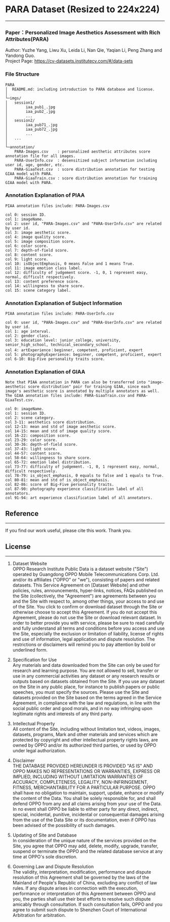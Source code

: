 # PARA Dataset (Resized to 224x224)

---
### Paper：Personalized Image Aesthetics Assessment with Rich Attributes(PARA)
Author: Yuzhe Yang, Liwu Xu, Leida Li, Nan Qie, Yaqian Li, Peng Zhang and Yandong Guo.  
Project Page:  https://cv-datasets.institutecv.com/#/data-sets  

### File Structure  

```
PARA  
│  README.md: including introduction to PARA database and license.
│  
└─imgs/
│   session1/
│        iaa_pub1_.jpg
│        iaa_pub2_.jpg
│        ...
│   session2/
│        iaa_pub71_.jpg
│        iaa_pub72_.jpg
│        ...
│   ...  
│       
└─annotation/  
	PARA-Images.csv    : personalized aesthetic attributes score annotation file for all images.
    PARA-UserInfo.csv  : desensitized subject information including user id, age, gender, etc.  
    PARA-GiaaTest.csv  : score distribution annotation for testing GIAA model with PARA.
    PARA-GiaaTrain.csv : score distribution annotation for training GIAA model with PARA.
```

### Annotation Explanation of PIAA

```
PIAA annotation files include: PARA-Images.csv

col 0: session ID.
col 1: imageName.
col 2: user id, "PARA-Images.csv" and "PARA-UserInfo.csv" are related by user id.
col 3: image aesthetic score.
col 4: image quality score.
col 5: image composition score.
col 6: color score.
col 7: depth-of-field score.
col 8: content score.
col 9: light score.
col 10: isObjectEmphasis, 0 means False and 1 means True.
col 11: image emotion class label.
col 12: difficulty of judgement score. -1, 0, 1 represent easy, normal, difficult respectively.
col 13: content preference score.
col 14: willingness to share score.
col 15: scene category label.
```

### Annotation Explanation of Subject Information

```
PIAA annotation files include: PARA-UserInfo.csv

col 0: user id, "PARA-Images.csv" and "PARA-UserInfo.csv" are related by user id.
col 1: age interval.
col 2: gender class.
col 3: education level: junior_college, university, senior_high_school, technical_secondary_school.
col 4: artExperience：beginner, competent, proficient, expert
col 5: photographyExperience: beginner, competent, proficient, expert
col 6-10: Big-Five personality traits score.
```

### Annotation Explanation of GIAA

```
Note that PIAA annotation in PARA can also be transferred into "image-aesthetic score distribution" pair for training GIAA, since each image's aesthetic score is annotated by multiple annotators as well. 
The GIAA annotation files include: PARA-GiaaTrain.csv and PARA-GiaaTest.csv.

col 0: imageName.
col 1: session ID.
col 2: scene category.
col 3-11: aesthetics score distribution.
col 12-13: mean and std of image aesthetic score.
col 14-15: mean and std of image quality score.
col 16-22: composition score.
col 23-29: color score.
col 30-36: depth-of-field score.
col 37-43: light score.
col 44-57: content score.
col 58-64: willingness to share score.
col 65-72: emotion label distribution.
col 73-77: difficulty of judgement. -1, 0, 1 represent easy, normal, difficult respectively.
col 78-79: is_object_emphasis, 0 equals to false and 1 equals to True.
col 80-81: mean and std of is_object_emphasis.
col 82-86: score of Big-Five personality traits.
col 87-90: photography experience classification label of all annotators.
col 91-94: art experience classification label of all annotators.
```
## Reference

---

If you find our work useful, please cite this work. Thank you.

## License

---

1. Dataset Website  
OPPO Research Institute Public Data is a dataset website ("Site") operated by Guangdong OPPO Mobile Telecommunications Corp. Ltd. and/or its affiliates ("OPPO" or "we"), consisting of papers and related datasets. This Service Agreement on [Dataset Website] and other policies, rules, announcements, hyper-links, notices, FAQs published on the Site (collectively, the "Agreement") are agreements between you and the Site with respect to, among other things, your access to and use of the Site. 
You click to confirm or download dataset through the Site or otherwise choose to accept this Agreement. If you do not accept this Agreement, please do not use the Site or download relevant dataset. 
In order to better provide you with service, please be sure to read carefully and fully understand all terms and conditions before you access and use the Site, especially the exclusion or limitation of liability, license of rights and use of information, legal application and dispute resolution. The restrictions or disclaimers will remind you to pay attention by bold or underlined form. 

2. Specification for Use  
Any materials and data downloaded from the Site can only be used for research and learning purpose. You are not allowed to sell, transfer or use in any commercial activities any dataset or any research results or outputs based on datasets obtained from the Site. 
If you use any dataset on the Site in any public place, for instance to publish papers or public speeches, you must specify the sources. 
Please use the Site and datasets provided on the Site based on the terms agreed in the Service Agreement, in compliance with the law and regulations, in line with the social public order and good morals, and in no way infringing upon legitimate rights and interests of any third party. 

3. Intellectual Property  
All content of the Site, including without limitation text, videos, images, datasets, programs, Mark and other materials and services which are protected by copyright and other intellectual property rights laws, are owned by OPPO and/or its authorized third parties, or used by OPPO under legal authorization. 

4. Disclaimer  
THE DATABASE PROVIDED HEREUNDER IS PROVIDED "AS IS" AND OPPO MAKES NO REPRESENTATIONS OR WARRANTIES, EXPRESS OR IMPLIED, INCLUDING WITHOUT LIMITATION WARRANTIES OF ACCURACY, COMPLETENESS, LEGALITY, NON-INFRINGEMENT, FITNESS, MERCHANTABILITY FOR A PARTICULAR PURPOSE. OPPO shall have no obligation to maintain, support, update, enhance or modify the content of the Data. You shall be solely responsible for, and shall defend OPPO from any and all claims arising from your use of the Data. In no event shall OPPO be liable to either party for any direct, indirect, special, incidental, punitive, incidental or consequential damages arising from the use of the Data Site or its documentation, even if OPPO has been advised of the possibility of such damages. 

5. Updating of Site and Database  
In consideration of the unique nature of the services provided on the Site, you agree that OPPO may add, delete, modify, upgrade, transfer, suspend or terminate the OPPO and the related database service at any time at OPPO's sole discretion. 

6. Governing Law and Dispute Resolution  
The validity, interpretation, modification, performance and dispute resolution of this Agreement shall be governed by the laws of the Mainland of People's Republic of China, excluding any conflict of law rules. 
If any dispute arises in connection with the execution, performance or interpretation of this Agreement between OPPO and you, the parties shall use their best efforts to resolve such dispute amicably through consultation. If such consultation fails, OPPO and you agree to submit such dispute to Shenzhen Court of International Arbitration for arbitration. 




